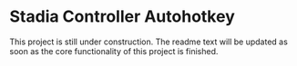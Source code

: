 # Stadia Controller Autohotkey

This project is still under construction. The readme text will be updated as soon as the core functionality of this project is finished.

